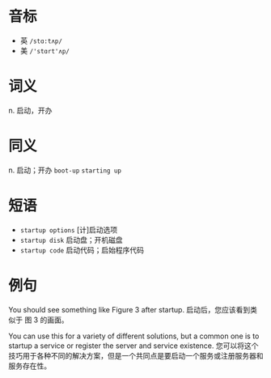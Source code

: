 # 音标

- 英 `/stɑ:tʌp/`
- 美 `/'stɑrt'ʌp/`

# 词义

n. 启动，开办


# 同义

n. 启动；开办
`boot-up` `starting up`

# 短语

- `startup options` [计]启动选项
- `startup disk` 启动盘；开机磁盘
- `startup code` 启动代码；启始程序代码

# 例句

You should see something like  Figure 3 after startup.
启动后，您应该看到类似于  图 3 的画面。

You can use this for a variety of different solutions, but a common one is to startup a service or register the server and service existence.
您可以将这个技巧用于各种不同的解决方案，但是一个共同点是要启动一个服务或注册服务器和服务存在性。



